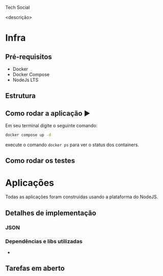 Tech Social

<descrição>

# Infra

## Pré-requisitos

- Docker
- Docker Compose
- NodeJs LTS

## Estrutura

## Como rodar a aplicação ▶️

Em seu terminal digite o seguinte comando:

```bash
docker compose up -d
```

execute o comando `docker ps` para ver o status dos containers.

## Como rodar os testes

# Aplicações

Todas as aplicações foram construídas usando a plataforma do NodeJS.

## Detalhes de implementação

### JSON

### Dependências e libs utilizadas

-

## Tarefas em aberto
